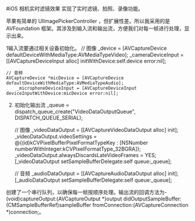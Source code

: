 #iOS 相机实时滤镜效果
实现了实时滤镜、拍照、录像功能。

苹果有简单的 UIImagePickerController ，但扩展性差。所以我采用的是 AVFoundation 框架。其涉及到输入流和输出流，方便我们对每一帧进行处理，显示出来。

1输入流要通过相关设备初始化。
    // 图像
    _device = [AVCaptureDevice defaultDeviceWithMediaType:AVMediaTypeVideo];
    _cameraDeviceInput = [[AVCaptureDeviceInput alloc] initWithDevice:self.device error:nil];

    // 音频
    AVCaptureDevice *micDevice = [AVCaptureDevice defaultDeviceWithMediaType:AVMediaTypeAudio];
        _microphoneDeviceInput = [AVCaptureDeviceInput deviceInputWithDevice:micDevice error:nil];

2. 初始化输出流
    _queue = dispatch_queue_create("VideoDataOutputQueue", DISPATCH_QUEUE_SERIAL);

    // 图像
    _videoDataOutput = [[AVCaptureVideoDataOutput alloc] init];
    _videoDataOutput.videoSettings = @{(id)kCVPixelBufferPixelFormatTypeKey : [NSNumber numberWithInteger:kCVPixelFormatType_32BGRA]};
    _videoDataOutput.alwaysDiscardsLateVideoFrames = YES;
    [_videoDataOutput setSampleBufferDelegate:self queue:_queue];
    
    // 音频
    _audioDataOutput = [[AVCaptureAudioDataOutput alloc] init];
        [_audioDataOutput setSampleBufferDelegate:self queue:_queue];

创建了一个串行队列，以确保每一帧按顺序处理。输出流的回调方法为- (void)captureOutput:(AVCaptureOutput *)output didOutputSampleBuffer:(CMSampleBufferRef)sampleBuffer fromConnection:(AVCaptureConnection *)connection;。
